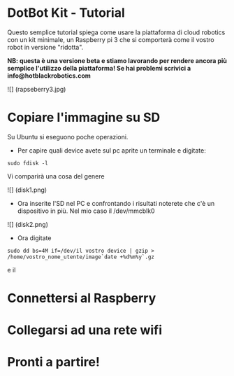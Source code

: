 # DotBot Kit - Tutorial



Questo semplice tutorial spiega come usare la piattaforma di cloud robotics con un kit minimale, un Raspberry pi 3 che si comporterà come il vostro robot in versione "ridotta".

__NB: questa è una versione beta e stiamo lavorando per rendere ancora più semplice l'utilizzo della piattaforma! Se hai problemi scrivici a info@hotblackrobotics.com__

![] (rapseberry3.jpg) 


# Copiare l'immagine su SD


Su Ubuntu si eseguono poche operazioni.

- Per capire quali device avete sul pc aprite un terminale e digitate:

```
sudo fdisk -l

```

Vi comparirà una cosa del genere

![] (disk1.png) 

- Ora inserite l'SD nel PC e confrontando i risultati noterete che c'è un dispositivo in più. Nel mio caso  il /dev/mmcblk0

![] (disk2.png) 

- Ora digitate 

```
sudo dd bs=4M if=/dev/il vostro device | gzip > /home/vostro_nome_utente/image`date +%d%m%y`.gz
```
e il 




Connettersi al Raspberry
===

Collegarsi ad una rete wifi
===


Pronti a partire!
===
